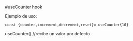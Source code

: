#useCounter hook

Ejemplo de uso:
```
const {counter,increment,decrement,reset}= useCounter{10}
```
useCounter() //recibe un valor por defecto